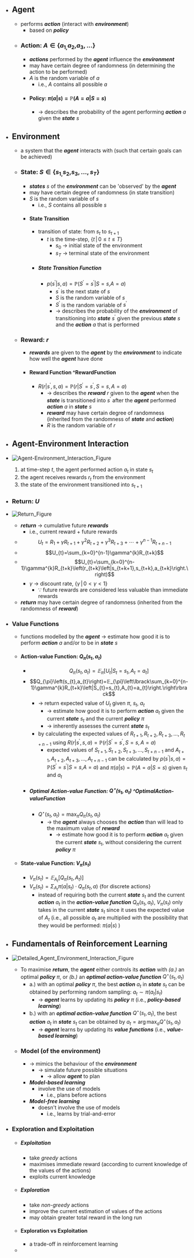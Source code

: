 - ## Agent 
	- performs ***action*** (interact with ***environment***)
		- based on ***policy***
	- ### Action: $A\in\left\lbrace{a_{1,}{a_2},}{a_3},\ldots\right\rbrace$
		- ***actions*** performed by the ***agent*** influence the ***environment***
		- may have certain degree of randomness (in determining the action to be performed)
		- $A$ is the random variable of $a$ 
			- i.e., $A$ contains all possible $a$ 
		- #### Policy: $\pi\left(a\left|s\right.\right)=\mathbb{P}\left(A=a\left|S=s\right.\right)$
			- → describes the probability of the agent performing ***action*** $a$ given the ***state*** $s$

- ## Environment
	- a system that the ***agent*** interacts with (such that certain goals can be achieved)
	- ### State: $S\in\left\lbrace{s_{1,}{s_2},}{s_3},\ldots,s_{T}\right\rbrace$
		- ***states*** $s$ of the ***environment*** can be 'observed' by the ***agent***
		- may have certain degree of randomness (in state transition)
		- $S$ is the random variable of $s$ 
			- i.e., $S$ contains all possible $s$ 
		- #### State Transition
			- transition of state: from $s_{t}$ to $s_{t+1}$
				- $t$ is the time-step, $\left\lbrace t\,{\vert}\,0\le t\le T\right\rbrace$
					- $s_{0}$ → initial state of the environment
					- $s_{T}$ → terminal state of the environment  
			- ##### State Transition Function
				- $p\left(s^{\prime}\left|s,a\right.\right)=\mathbb{P}\left(S^{\prime}=s^{\prime}\left|S=s,\right.A=a\right)$
					- $s^{\prime}$ is the next state of $s$
					- $S$ is the random variable of $s$
					- $S^{\prime}$ is the random variable of $s^{\prime}$
					- → describes the probability of the ***environment*** of transitioning into ***state*** $s^{\prime}$ given the previous ***state*** $s$ and the ***action*** $a$ that is performed
	- ### Reward: $r$
		- ***rewards*** are given to the ***agent*** by the ***environment*** to indicate how well the ***agent*** have done
		- #### Reward Function ^RewardFunction
			- $R\left(r\left|s^{\prime}\right.,s,a\right)=\mathbb{P}\left(r\left|S^{\prime}\right.=s^{\prime},S=s,A=a\right)$
				- → describes the ***reward*** $r$ given to the ***agent*** when the ***state*** is transitioned into $s^{\prime}$ after the ***agent*** performed ***action*** $a$ in ***state*** $s$
				- ***reward*** may have certain degree of randomness (inherited from the randomness of ***state*** and ***action***)
				- $R$ is the random variable of $r$

- ## Agent-Environment Interaction
- ![Agent-Environment_Interaction_Figure](./images/Agent_Environment_Interaction.png)
	1. at time-step $t$, the agent performed action $a_{t}$ in state $s_{t}$
	2. the agent receives rewards $r_{t}$ from the environment
	3. the state of the environment transitioned into $s_{t+1}$

- ### Return: $U$
- ![Return_Figure](./images/Return.png)
	- ***return*** → cumulative future ***rewards***
		- i.e., current reward + future rewards
	- $$U_{t}=R_1+\gamma R_{t+1}+\gamma^2R_{t+2}+\gamma^3R_{t+3}+\cdots+\gamma^{n-1}R_{t+n-1}$$
	- $$U_{t}=\sum_{k=0}^{n-1}\gamma^{k}R_{t+k}$$
	- $$U_{t}=\sum_{k=0}^{n-1}\gamma^{k}R_{t+k}\left(r_{t+k}\left|s_{t+k+1},s_{t+k},a_{t+k}\right.\right)$$
		- $\gamma$ → discount rate, $\left\lbrace\gamma\,{\vert}\,0<\gamma<1\right\rbrace$
			- ∵ future rewards are considered less valuable than immediate rewards
	- ***return*** may have certain degree of randomness (inherited from the randomness of ***reward***)

- ### Value Functions
	- functions modelled by the ***agent*** → estimate how good it is to perform ***action*** $a$ and/or to be in ***state*** $s$
	- #### Action-value Function: $Q_{\pi}\left(s_{t},a_{t}\right)$ 
		- $$Q_{\pi}\left(s_{t},a_{t}\right)=𝔼_{\pi}\left\lbrack U_{t}\left|S_{t}=s_{t},A_{t}=a_{t}\right.\right\rbrack$$
		- $$Q_{\pi}\left(s_{t},a_{t}\right)=𝔼_{\pi}\left\lbrack\sum_{k=0}^{n-1}\gamma^{k}R_{t+k}\left|S_{t}=s_{t},A_{t}=a_{t}\right.\right\rbrack$$
			- → return expected value of $U_{t}$ given $\pi$, $s_{t}$, $a_{t}$
				- → estimate how good it is to perform ***action*** $a_{t}$ given the current ***state*** $s_{t}$ and the current ***policy*** $\pi$
				- → inherently assesses the current ***state*** $s_{t}$
			- by calculating the expected values of $R_{t+1},R_{t+2},R_{t+3},\ldots,R_{t+n-1}$ using $R\left(r\left|s^{\prime}\right.,s,a\right)=\mathbb{P}\left(r\left|S^{\prime}\right.=s^{\prime},S=s,A=a\right)$ 
				- expected values of $S_{t+1},S_{t+2},S_{t+3},\ldots,S_{t+n-1}$ and $A_{t+1},A_{t+2},A_{t+3},\ldots,A_{t+n-1}$ can be calculated by $p\left(s^{\prime}\left|s,a\right.\right)=\mathbb{P}\left(S^{\prime}=s^{\prime}\left|S=s,\right.A=a\right)$ and $\pi\left(a\left|s\right.\right)=\mathbb{P}\left(A=a\left|S=s\right.\right)$ given $s_t$ and $a_t$
		- ##### Optimal Action-value Function: $Q^{\star}\left(s_{t},a_{t}\right)$ ^OptimalAction-valueFunction
			- $Q^{\star}\left(s_{t},a_{t}\right)=\max_{\pi}Q_{\pi}^{}\left(s_{t},a_{t}\right)$
				- → the ***agent*** always chooses the ***action*** than will lead to the maximum value of ***reward***
					- → estimate how good it is to perform ***action*** $a_{t}$ given the current ***state*** $s_{t}$, without considering the current ***policy*** $\pi$
	- #### State-value Function: $V_{\pi}\left(s_{t}\right)$
		- $V_{\pi}\left(s_{t}\right)=𝔼_{A_{t}}\left\lbrack Q_{\pi}\left(s_{t},A_{t}\right)\right\rbrack$
		- $V_{\pi}\left(s_{t}\right)=\Sigma_{A_{t}}\pi\left(a\left|s_{t}\right.\right)\cdot Q_{\pi}\left(s_{t},a\right)$    {for discrete actions}
			- instead of requiring both the current ***state*** $s_{t}$ and the current ***action*** $a_{t}$ in the ***action-value function*** $Q_{\pi}\left(s_{t},a_{t}\right)$, $V_{\pi}\left(s_{t}\right)$ only takes in the current ***state*** $s_{t}$ since it uses the expected value of $A_{t}$ (i.e., all possible $a_{t}$ are multiplied with the possibility that they would be performed: $\pi\left(a\left|s\right.\right)$ )

- ## Fundamentals of Reinforcement Learning
- ![Detailed_Agent_Environment_Interaction_Figure](./images/Detailed_Agent_Environment_Interaction.png)
	- To maximise ***return***, the ***agent*** either controls its ***action*** with *(a.)* an optimal ***policy*** $\pi$, or *(b.)* an ***optimal action-value function*** $Q^{\star}\left(s_{t},a_{t}\right)$
		- a.) with an optimal ***policy*** $\pi$, the best ***action*** $a_{t}$ in ***state*** $s_{t}$ can be obtained by performing random sampling: $a_{t}\sim\pi\left(a_{t}\left|s_{t}\right.\right)$ 
			- → ***agent*** learns by updating its ***policy*** $\pi$ (i.e., ***policy-based learning***)
		- b.) with an ***optimal action-value function*** $Q^{\star}\left(s_{t},a_{t}\right)$, the best ***action*** $a_{t}$ in ***state*** $s_{t}$ can be obtained by $a_{t}=\arg \max_{a}Q^{\star}\left(s_{t},a_{t}\right)$ 
			- → ***agent*** learns by updating its ***value functions*** (i.e., ***value-based learning***)
	- ### Model (of the environment)
		- → mimics the behaviour of the ***environment***
			- → simulate future possible situations
				- → allow ***agent*** to plan
		- ***Model-based learning***
			- involve the use of models
				- i.e., plans before actions
		- ***Model-free learning***
			- doesn't involve the use of models
				- i.e., learns by trial-and-error

- ### Exploration and Exploitation
	- ##### Exploitation
		- take *greedy* actions
		- maximises immediate reward (according to current knowledge of the values of the actions)
		- exploits current knowledge
	- ##### Exploration
		- take *non-greedy* actions
		- improve the current estimation of values of the actions
		- may obtain greater total reward in the long run
	- #### Exploration vs Exploitation
		-  a trade-off in reinforcement learning
	- 

